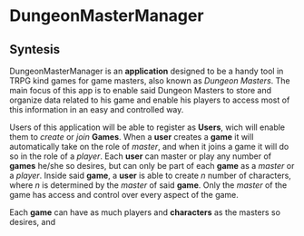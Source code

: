 # DungeonMasterManager

## Syntesis

DungeonMasterManager is an **application** designed to be a handy tool in TRPG kind games for game masters, also known as *Dungeon Masters*. The main focus of this app is to enable said Dungeon Masters to store and organize data related to his game and enable his players to access most of this information in an easy and controlled way.

Users of this application will be able to register as **Users**, wich will enable them to *create* or *join* **Games**. When a **user** creates a **game** it will automatically take on the role of *master*, and when it joins a game it will do so in the role of a *player*. Each **user** can master or play any number of **games** he/she so desires, but can only be part of each **game** as a *master* or a *player*. Inside said **game**, a **user** is able to create *n* number of characters, where *n* is determined by the *master* of said **game**. Only the *master* of the game has access and control over every aspect of the game.

Each **game** can have as much players and **characters** as the masters so desires, and
